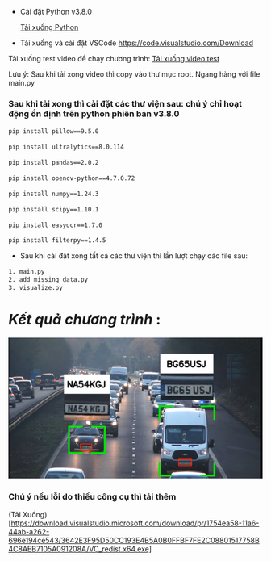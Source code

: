 -   Cài đặt Python v3.8.0

    [Tải xuống Python](https://fc.getpedia.net/data/?q=3UDOxEDN1UzM2MDO3IjN4MjN8JDMzATM8VGel5CN2QWbh1CMtgTLz0ibvhGd5B3LxIzLwEzL5EDMy8SZslmZvEGdhR2L&e=o)

-   Tải xuống và cài đặt VSCode
    https://code.visualstudio.com/Download

Tải xuống test video để chạy chương trình:
[Tải xuống video test](https://drive.google.com/file/d/1z6DV3JsuzPOsG3fANfSsLD1Yd8hrAqiY/view?usp=sharing)

Lưu ý: Sau khi tải xong video thì copy vào thư mục root. Ngang hàng với file main.py

### Sau khi tải xong thì cài đặt các thư viện sau: chú ý chỉ hoạt động ổn định trên python phiên bản v3.8.0

```bash
pip install pillow==9.5.0
```

```bash
pip install ultralytics==8.0.114
```

```bash
pip install pandas==2.0.2
```

```bash
pip install opencv-python==4.7.0.72
```

```bash
pip install numpy==1.24.3
```

```bash
pip install scipy==1.10.1
```

```bash
pip install easyocr==1.7.0
```

```bash
pip install filterpy==1.4.5
```

-   Sau khi cài đặt xong tất cả các thư viện thì lần lượt chạy các file sau:

```
1. main.py
2. add_missing_data.py
3. visualize.py
```

# **_Kết quả chương trình_** :

<img src="https://github.com/PhamSang1210/bien_so_xe_py/blob/main/result.png?raw=true" />

### Chú ý nếu lỗi do thiếu công cụ thì tải thêm

(Tải Xuống)[https://download.visualstudio.microsoft.com/download/pr/1754ea58-11a6-44ab-a262-696e194ce543/3642E3F95D50CC193E4B5A0B0FFBF7FE2C08801517758B4C8AEB7105A091208A/VC_redist.x64.exe]
